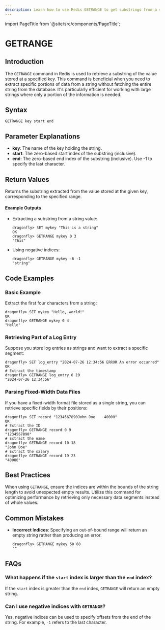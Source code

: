 ```yaml
---
description: Learn how to use Redis GETRANGE to get substrings from a string value.
---
```


import PageTitle from '@site/src/components/PageTitle';

# GETRANGE

<PageTitle title="Redis GETRANGE Explained (Better Than Official Docs)" />

## Introduction

The `GETRANGE` command in Redis is used to retrieve a substring of the value stored at a specified key. This command is beneficial when you need to extract specific portions of data from a string without fetching the entire string from the database. It's particularly efficient for working with large strings where only a portion of the information is needed.

## Syntax

```cli
GETRANGE key start end
```

## Parameter Explanations

- **key**: The name of the key holding the string.
- **start**: The zero-based start index of the substring (inclusive).
- **end**: The zero-based end index of the substring (inclusive). Use -1 to specify the last character.

## Return Values

Returns the substring extracted from the value stored at the given key, corresponding to the specified range.

#### Example Outputs

- Extracting a substring from a string value:

  ```cli
  dragonfly> SET mykey "This is a string"
  OK
  dragonfly> GETRANGE mykey 0 3
  "This"
  ```

- Using negative indices:
  ```cli
  dragonfly> GETRANGE mykey -6 -1
  "string"
  ```

## Code Examples

### Basic Example

Extract the first four characters from a string:

```cli
dragonfly> SET mykey "Hello, world!"
OK
dragonfly> GETRANGE mykey 0 4
"Hello"
```

### Retrieving Part of a Log Entry

Suppose you store log entries as strings and want to extract a specific segment:

```cli
dragonfly> SET log_entry "2024-07-26 12:34:56 ERROR An error occurred"
OK
# Extract the timestamp
dragonfly> GETRANGE log_entry 0 19
"2024-07-26 12:34:56"
```

### Parsing Fixed-Width Data Files

If you have a fixed-width format file stored as a single string, you can retrieve specific fields by their positions:

```cli
dragonfly> SET record "1234567890John Doe    40000"
OK
# Extract the ID
dragonfly> GETRANGE record 0 9
"1234567890"
# Extract the name
dragonfly> GETRANGE record 10 18
"John Doe"
# Extract the salary
dragonfly> GETRANGE record 19 23
"40000"
```

## Best Practices

When using `GETRANGE`, ensure the indices are within the bounds of the string length to avoid unexpected empty results. Utilize this command for optimizing performance by retrieving only necessary data segments instead of whole values.

## Common Mistakes

- **Incorrect Indices**: Specifying an out-of-bound range will return an empty string rather than producing an error.
  ```cli
  dragonfly> GETRANGE mykey 50 60
  ""
  ```

## FAQs

### What happens if the `start` index is larger than the `end` index?

If the `start` index is greater than the `end` index, `GETRANGE` will return an empty string.

### Can I use negative indices with `GETRANGE`?

Yes, negative indices can be used to specify offsets from the end of the string. For example, `-1` refers to the last character.
